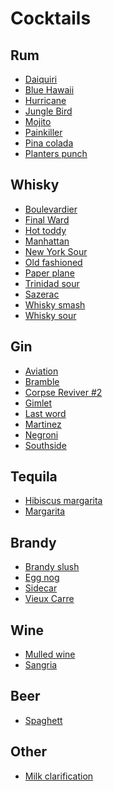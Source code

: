 Cocktails
=========

Rum
---

- [Daiquiri](Daiquiri.md)
- [Blue Hawaii](Blue_hawaii.md)
- [Hurricane](Hurricane.md)
- [Jungle Bird](Jungle_bird.md)
- [Mojito](Mojito.md)
- [Painkiller](Painkiller.md)
- [Pina colada](Pina_colada.md)
- [Planters punch](Planters_punch.md)


Whisky
------

- [Boulevardier](The_Boulevardier.md)
- [Final Ward](Final_ward.md)
- [Hot toddy](Hot_toddy.md)
- [Manhattan](Manhattan.md)
- [New York Sour](New_york_sour.md)
- [Old fashioned](Old_fashioned.md)
- [Paper plane](Paper_plane.md)
- [Trinidad sour](Trinidad_sour.md)
- [Sazerac](Sazerac.md)
- [Whisky smash](Whisky_smash.md)
- [Whisky sour](Whisky_sour.md)


Gin
---

- [Aviation](Aviation.md)
- [Bramble](Bramble.md)
- [Corpse Reviver #2](Corpse_reviver_2.md)
- [Gimlet](Gimlet.md)
- [Last word](Last_word.md)
- [Martinez](Martinez.md)
- [Negroni](Negroni.md)
- [Southside](Southside.md)


Tequila
-------

- [Hibiscus margarita](Hibiscus_margarita.md)
- [Margarita](Margarita.md)


Brandy
------

- [Brandy slush](Brandy_slush.md)
- [Egg nog](Egg_nog.md)
- [Sidecar](Sidecar.md)
- [Vieux Carre](Vieux_carre.md)


Wine
----

- [Mulled wine](Mulled_wine.md)
- [Sangria](Sangria.md)


Beer
----

- [Spaghett](Spaghett.md)


Other
-----

- [Milk clarification](Milk_clarification.md)
